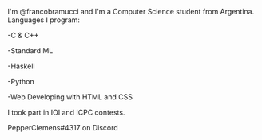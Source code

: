 I'm @francobramucci and I'm a Computer Science student from Argentina.
Languages I program:

-C & C++

-Standard ML

-Haskell

-Python

-Web Developing with HTML and CSS

I took part in IOI and ICPC contests.

PepperClemens#4317 on Discord
<!---
francobramucci/francobramucci is a ✨ special ✨ repository because its `README.md` (this file) appears on your GitHub profile.
You can click the Preview link to take a look at your changes.
--->
